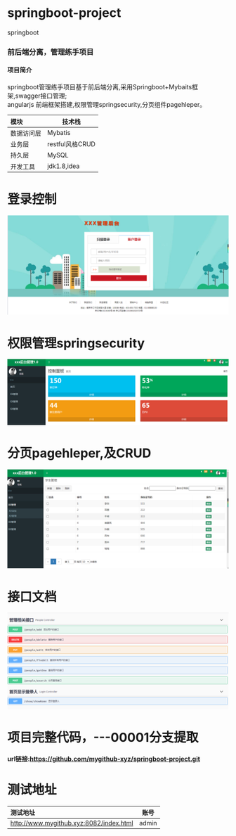 # springboot-project
springboot
### 前后端分离，管理练手项目

#### 项目简介

springboot管理练手项目基于前后端分离,采用Springboot+Mybaits框架,swagger接口管理;<br>
angularjs 前端框架搭建,权限管理springsecurity,分页组件pagehleper。

| 模块       | **技术栈**                                                   |
| :--------- | ------------------------------------------------------------ |
| 数据访问层 | Mybatis             |
| 业务层     | restful风格CRUD |
| 持久层     | MySQL                   |
|开发工具    |jdk1.8,idea|
# 登录控制
![登录界面](https://github.com/mygithub-xyz/springboot-project/blob/master/%25Z8%5D%5B3P3YKEFIP%25VQN~HLKT.png)
# 权限管理springsecurity
![首页界面](https://github.com/mygithub-xyz/springboot-project/blob/master/55CI%24%5BW83%5B%7D%6087J2014ZW%7B6.png)
# 分页pagehleper,及CRUD
![crud管理](https://github.com/mygithub-xyz/springboot-project/blob/master/92JYX7R%24Z2HSW_%5DO97B%5BL0A.png)
# 接口文档
![swagger接口文档](https://github.com/mygithub-xyz/springboot-project/blob/master/jikouwendnag.png)
# 项目完整代码，---00001分支提取
#### url链接:https://github.com/mygithub-xyz/springboot-project.git
# 测试地址 
| 测试地址       | **账号**  
| :--------- | ------------------------------------------------------------ |
| http://www.mygithub.xyz:8082/index.html | admin           |
